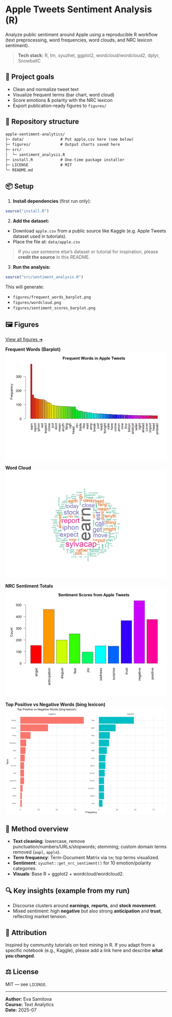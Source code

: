 # Apple Tweets Sentiment Analysis (R)

Analyze public sentiment around Apple using a reproducible R workflow
(text preprocessing, word frequencies, word clouds, and NRC lexicon sentiment).

> **Tech stack:** R, tm, syuzhet, ggplot2, wordcloud/wordcloud2, dplyr, SnowballC

## 🎯 Project goals
- Clean and normalize tweet text
- Visualize frequent terms (bar chart, word cloud)
- Score emotions & polarity with the NRC lexicon
- Export publication-ready figures to `figures/`

## 📁 Repository structure
```
apple-sentiment-analytics/
├─ data/                # Put apple.csv here (see below)
├─ figures/             # Output charts saved here
├─ src/
│  └─ sentiment_analysis.R
├─ install.R            # One-time package installer
├─ LICENSE              # MIT
└─ README.md
```

## 📦 Setup

1) **Install dependencies** (first run only):
```r
source("install.R")
```

2) **Add the dataset:**
- Download `apple.csv` from a public source like Kaggle (e.g. Apple Tweets dataset used in tutorials).
- Place the file at: `data/apple.csv`

> If you use someone else’s dataset or tutorial for inspiration, please **credit the source** in this README.

3) **Run the analysis:**
```r
source("src/sentiment_analysis.R")
```
This will generate:
- `figures/frequent_words_barplot.png`
- `figures/wordcloud.png`
- `figures/sentiment_scores_barplot.png`

## 🖼️ Figures
[View all figures ➜](./figures/)

**Frequent Words (Barplot)**  
![Frequent Words](figures/frequent_words_barplot.png)

**Word Cloud**  
![Word Cloud](figures/wordcloud.png)

**NRC Sentiment Totals**  
![NRC Sentiment](figures/sentiment_scores_barplot.png)

**Top Positive vs Negative Words (bing lexicon)**  
![Top Positive vs Negative Words](figures/top_pos_neg_words.png)


## 📝 Method overview
- **Text cleaning**: lowercase, remove punctuation/numbers/URLs/stopwords; stemming; custom domain terms removed (`aapl`, `apple`).
- **Term frequency**: Term-Document Matrix via `tm`; top terms visualized.
- **Sentiment**: `syuzhet::get_nrc_sentiment()` for 10 emotion/polarity categories.
- **Visuals**: Base R + ggplot2 + wordcloud/wordcloud2.

## 🔍 Key insights (example from my run)
- Discourse clusters around **earnings**, **reports**, and **stock movement**.
- Mixed sentiment: high **negative** but also strong **anticipation** and **trust**, reflecting market tension.

## 🤝 Attribution
Inspired by community tutorials on text mining in R.
If you adapt from a specific notebook (e.g., Kaggle), please add a link here and describe **what you changed**.

## ⚖️ License
MIT — see `LICENSE`.

---

**Author:** Eva Samitova  
**Course:** Text Analytics  
**Date:** 2025-07



